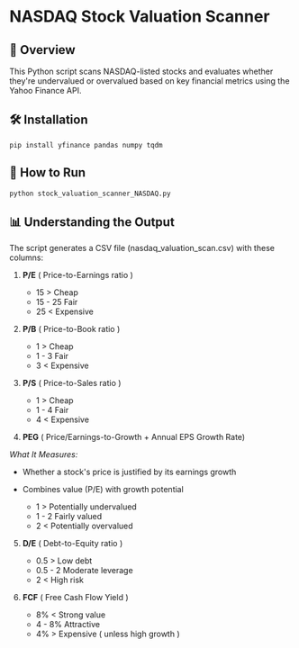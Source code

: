 # NASDAQ Stock Valuation Scanner

## 📌 Overview
This Python script scans NASDAQ-listed stocks and evaluates whether they're undervalued or overvalued based on key financial metrics using the Yahoo Finance API.

## 🛠️ Installation
    pip install yfinance pandas numpy tqdm

## 🚀 How to Run
    python stock_valuation_scanner_NASDAQ.py 

## 📊 Understanding the Output
The script generates a CSV file (nasdaq_valuation_scan.csv) with these columns:

1. **P/E** ( Price-to-Earnings ratio ) 
    - 15 > Cheap 
    - 15 - 25 Fair
    - 25 < Expensive 

2. **P/B** ( Price-to-Book ratio ) 
    - 1 > Cheap
    - 1 - 3 Fair
    - 3 < Expensive

3. **P/S** ( Price-to-Sales ratio )	
    - 1 > Cheap
    - 1 - 4 Fair
    - 4 < Expensive

4. **PEG** ( Price/Earnings-to-Growth + Annual EPS Growth Rate) 

*What It Measures:*
- Whether a stock's price is justified by its earnings growth
- Combines value (P/E) with growth potential

    - 1 > Potentially undervalued
    - 1 - 2 Fairly valued
    - 2 < Potentially overvalued

5. **D/E** ( Debt-to-Equity ratio )
    - 0.5 > Low debt
    - 0.5 - 2 Moderate leverage
    - 2 < High risk 

6. **FCF** ( Free Cash Flow Yield )
    - 8% < Strong value
    - 4 - 8% Attractive
    - 4% > Expensive ( unless high growth )